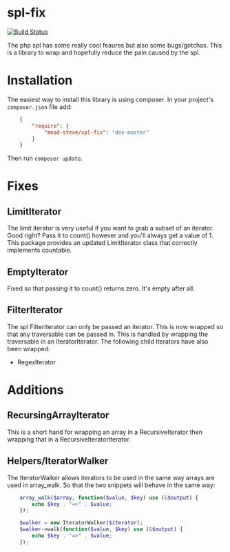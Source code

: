 spl-fix
=======
[![Build Status](https://travis-ci.org/meadsteve/spl-fix.png?branch=master)](https://travis-ci.org/meadsteve/spl-fix)

The php spl has some really cool feaures but also some bugs/gotchas. This is a library to wrap and hopefully reduce the pain caused by the spl.

# Installation

The easiest way to install this library is using composer. In your project's `composer.json` file add:

```json
    {
        "require": {
            "mead-steve/spl-fix": "dev-master"
        }
    }
```

Then run `composer update`.

# Fixes

## LimitIterator

The limit iterator is very useful if you want to grab a subset of an iterator. Good right? Pass it to count() however and you'll always get a value of 1. This package provides an updated LimitIterator class that correctly implements countable.

## EmptyIterator
Fixed so that passing it to count() returns zero. It's empty after all.

## FilterIterator

The spl FilterIterator can only be passed an iterator. This is now wrapped so that any traversable can be passed in. This is handled by wrapping the traversable in an IteratorIterator.
The following child Iterators have also been wrapped:
- RegexIterator

# Additions

## RecursingArrayIterator
This is a short hand for wrapping an array in a RecursiveIterator then wrapping that in a
RecursiveIteratorIterator.

## Helpers/IteratorWalker
The IteratorWalker allows iterators to be used in the same way arrays are used in array_walk. So that the two snippets
will behave in the same way:

```php
    array_walk($array, function($value, $key) use (&$output) {
        echo $key . "=>" . $value;
    });
```

```php
    $walker = new IteratorWalker($iterator);
    $walker->walk(function($value, $key) use (&$output) {
        echo $key . "=>" . $value;
    });
```